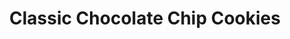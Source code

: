 ---
layout: recipe
title: "Classic Chocolate Chip Cookies"
description: "Grandmother's famous recipe, perfected over decades of Sunday baking"
prep_time: "15 minutes"
cook_time: "12 minutes"
servings: "24 cookies"
ingredients: |
    - 2¼ cups all-purpose flour
    - 1 teaspoon baking soda
    - 1 teaspoon salt
    - 1 cup unsalted butter, softened
    - ¾ cup granulated sugar
    - ¾ cup packed brown sugar
    - 2 large eggs
    - 2 teaspoons vanilla extract
    - 2 cups semi-sweet chocolate chips

instructions: |
    1. Preheat oven to 375°F (190°C). Line baking sheets with parchment paper.

    2. In a medium bowl, whisk together flour, baking soda, and salt. Set aside.

    3. In a large bowl, cream together butter, granulated sugar, and brown sugar until light and fluffy (about 3 minutes).

    4. Beat in eggs one at a time, then stir in vanilla.

    5. Gradually mix in the dry ingredients until just blended.

    6. Stir in chocolate chips.

    7. Drop rounded tablespoons of dough onto prepared baking sheets, about 2 inches apart.

    8. Bake for 10-12 minutes or until edges are lightly browned.

    9. Let cool on baking sheets for 5 minutes before transferring to wire racks.

notes: |
    - For chewier cookies, refrigerate dough for 24 hours before baking
    - Store in an airtight container for up to 5 days
    - Dough can be frozen for up to 3 months
---